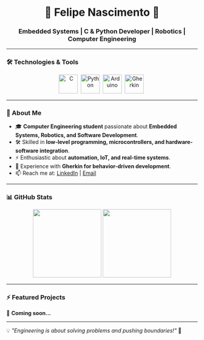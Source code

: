 <h1 align="center">🚀 Felipe Nascimento 🚀</h1>
<h3 align="center">Embedded Systems | C & Python Developer | Robotics | Computer Engineering</h3>

---

### 🛠️ Technologies & Tools
<div align="center">
  <img src="https://cdn.jsdelivr.net/gh/devicons/devicon/icons/c/c-original.svg" title="C" alt="C" width="50" height="50"/>&nbsp;
  <img src="https://cdn.jsdelivr.net/gh/devicons/devicon/icons/python/python-original.svg" title="Python" alt="Python" width="50" height="50"/>&nbsp;
  <img src="https://cdn.jsdelivr.net/gh/devicons/devicon/icons/arduino/arduino-original.svg" title="Arduino" alt="Arduino" width="50" height="50"/>&nbsp;
  <img src="https://upload.wikimedia.org/wikipedia/commons/8/8c/Cucumber-green.svg" title="Gherkin" alt="Gherkin" width="50" height="50"/>&nbsp;
</div>

---

### 🤖 About Me
- 🎓 **Computer Engineering student** passionate about **Embedded Systems, Robotics, and Software Development**.  
- 🛠️ Skilled in **low-level programming, microcontrollers, and hardware-software integration**.  
- ⚡ Enthusiastic about **automation, IoT, and real-time systems**.  
- 📜 Experience with **Gherkin for behavior-driven development**.  
- 📫 Reach me at: [LinkedIn](https://www.linkedin.com/) | [Email](mailto:your.email@example.com)  

---

### 📊 GitHub Stats  
<div align="center">
  <img height="180em" src="https://github-readme-stats.vercel.app/api?username=FelipeNascimento0&show_icons=true&theme=tokyonight"/>
  <img height="180em" src="https://github-readme-streak-stats.herokuapp.com/?user=FelipeNascimento0&theme=tokyonight"/>
</div>

---

### ⚡ Featured Projects  
🚀 **Coming soon...**  

---

💡 *"Engineering is about solving problems and pushing boundaries!"* 🚀  

